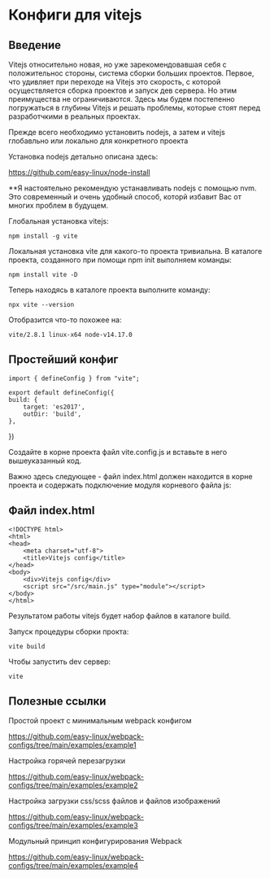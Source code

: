# Конфиги для vitejs

## Введение

Vitejs относительно новая, но уже зарекомендовавшая себя с положительнос стороны, система сборки больших проектов. Первое, что удивляет при переходе на Vitejs это скорость, с которой осуществляется сборка проектов и запуск дев сервера. Но этим преимущества не ограничиваются. Здесь мы будем постепенно погружаться в глубины Vitejs и решать проблемы, которые стоят перед разработчкими в реальных проектах. 

Прежде всего необходимо установить nodejs, а затем и vitejs глобавльно или локально для конкретного проекта

Установка nodejs детально описана здесь:

https://github.com/easy-linux/node-install

**Я настоятельно рекомендую устанавливать nodejs с помощью nvm. Это современный и очень удобный способ, которй избавит Вас от многих проблем в будущем.

Глобальная установка vitejs:

    npm install -g vite

Локальная установка vite для какого-то проекта тривиальна. В каталоге проекта, созданного при помощи npm init выполняем команды:

    
    npm install vite -D

Теперь находясь в каталоге проекта выполните команду:

    npx vite --version

Отобразится что-то похожее на:

    vite/2.8.1 linux-x64 node-v14.17.0

## Простейший конфиг

    import { defineConfig } from "vite";
    
    export default defineConfig({
    build: {
        target: 'es2017',
        outDir: 'build',
    },       
})

Создайте в корне проекта файл vite.config.js и вставьте в него вышеуказанный код. 

Важно здесь следующее - файл index.html должен находится в корне проекта и содержать подключение модуля корневого файла js: 

## Файл index.html

    <!DOCTYPE html>
    <html>
    <head>
        <meta charset="utf-8">
        <title>Vitejs config</title>
    </head>
    <body>
        <div>Vitejs config</div>
        <script src="/src/main.js" type="module"></script>
    </body>
    </html>

Результатом работы vitejs будет набор файлов в каталоге build.  



Запуск процедуры сборки прокта:

    vite build

Чтобы запустить dev сервер:

    vite
## Полезные ссылки
Простой проект с минимальным webpack конфигом

https://github.com/easy-linux/webpack-configs/tree/main/examples/example1

Настройка горячей перезагрузки

https://github.com/easy-linux/webpack-configs/tree/main/examples/example2

Настройка загрузки css/scss файлов и файлов изображений

https://github.com/easy-linux/webpack-configs/tree/main/examples/example3

Модульный принцип конфигурирования Webpack

https://github.com/easy-linux/webpack-configs/tree/main/examples/example4
